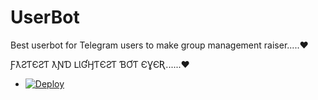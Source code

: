 # UserBot
Best userbot for Telegram users to make group management raiser.....❤️

ƑƛƧƬЄƧƬ ƛƝƊ ԼƖƓӇƬЄƧƬ ƁƠƬ ЄƔЄƦ......❤️


- [![Deploy](https://te.legra.ph/file/ae75fa2fa5162df47264d.jpg)](https://heroku.com/deploy/)
